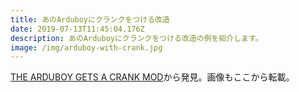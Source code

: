 ```yaml
---
title: あのArduboyにクランクをつける改造
date: 2019-07-13T11:45:04.176Z
description: あのArduboyにクランクをつける改造の例を紹介します。
image: /img/arduboy-with-crank.jpg
---
```

[THE ARDUBOY GETS A CRANK MOD](https://hackaday.com/2019/07/02/the-arduboy-gets-a-crank-mod/)から発見。画像もここから転載。
